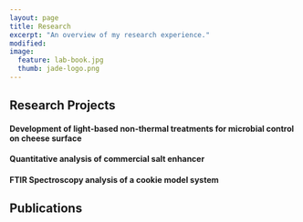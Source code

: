 ```yaml
---
layout: page
title: Research
excerpt: "An overview of my research experience."
modified: 
image: 
  feature: lab-book.jpg
  thumb: jade-logo.png
---
```


## Research Projects

#### Development of light-based non-thermal treatments for microbial control on cheese surface

#### Quantitative analysis of commercial salt enhancer

#### FTIR Spectroscopy analysis of a cookie model system

## Publications
